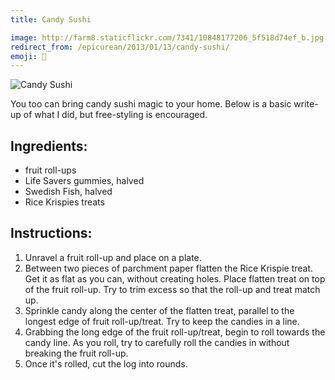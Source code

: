 ```yaml
---
title: Candy Sushi

image: http://farm8.staticflickr.com/7341/10848177206_5f518d74ef_b.jpg
redirect_from: /epicurean/2013/01/13/candy-sushi/
emoji: 🍣
---
```


<div class="photos">
<img src="http://farm8.staticflickr.com/7341/10848177206_5f518d74ef_b.jpg" alt="Candy Sushi">
</div>

You too can bring candy sushi magic to your home. Below is a basic write-up of what I did, but free-styling is encouraged.

## Ingredients:

- fruit roll-ups
- Life Savers gummies, halved
- Swedish Fish, halved
- Rice Krispies treats

## Instructions:

1. Unravel a fruit roll-up and place on a plate.
2. Between two pieces of parchment paper flatten the Rice Krispie treat. Get it as flat as you can, without creating holes. Place flatten treat on top of the fruit roll-up. Try to trim excess so that the roll-up and treat match up.
3. Sprinkle candy along the center of the flatten treat, parallel to the longest edge of fruit roll-up/treat. Try to keep the candies in a line.
4. Grabbing the long edge of the fruit roll-up/treat, begin to roll towards the candy line. As you roll, try to carefully roll the candies in without breaking the fruit roll-up.
5. Once it's rolled, cut the log into rounds.
